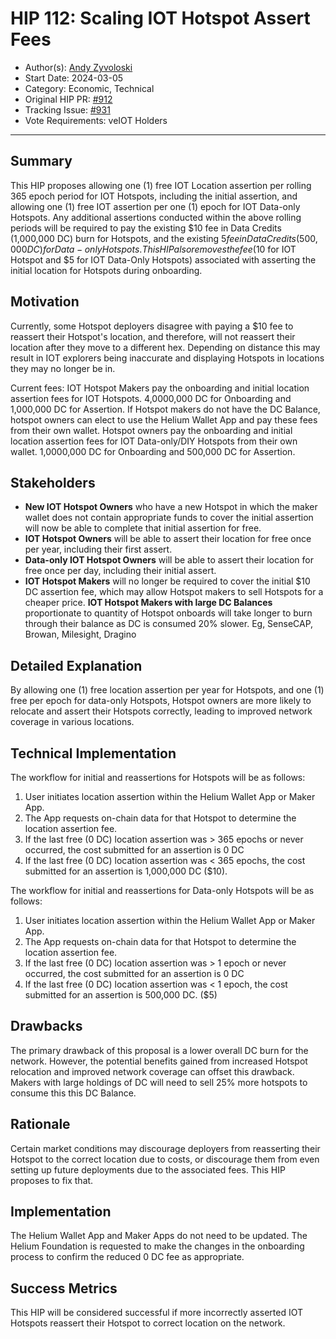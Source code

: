 # HIP 112: Scaling IOT Hotspot Assert Fees

- Author(s): [Andy Zyvoloski](https://github.com/heatedlime)
- Start Date: 2024-03-05
- Category: Economic, Technical
- Original HIP PR: [#912](https://github.com/helium/HIP/pull/912)
- Tracking Issue: [#931](https://github.com/helium/HIP/issues/931)
- Vote Requirements: veIOT Holders

---

## Summary

This HIP proposes allowing one (1) free IOT Location assertion per rolling 365 epoch period for IOT Hotspots, including the initial assertion, and allowing one (1) free IOT assertion per one (1) epoch for IOT Data-only Hotspots. Any additional assertions conducted within the above rolling periods will be required to pay the existing $10 fee in Data Credits (1,000,000 DC) burn for Hotspots, and the existing $5 fee in Data Credits (500,000 DC) for Data-only Hotspots. This HIP also removes the fee ($10 for IOT Hotspot and $5 for IOT Data-Only Hotspots) associated with asserting the initial location for Hotspots during onboarding.

## Motivation

Currently, some Hotspot deployers disagree with paying a $10 fee to reassert their Hotspot's location, and therefore, will not reassert their location after they move to a different hex. Depending on distance this may result in IOT explorers being inaccurate and displaying Hotspots in locations they may no longer be in.  

Current fees:
IOT Hotspot Makers pay the onboarding and initial location assertion fees for IOT Hotspots. 4,0000,000 DC for Onboarding and 1,000,000 DC for Assertion.
If Hotspot makers do not have the DC Balance, hotspot owners can elect to use the Helium Wallet App and pay these fees from their own wallet.
Hotspot owners pay the onboarding and initial location assertion fees for IOT Data-only/DIY  Hotspots from their own wallet. 1,0000,000 DC for Onboarding and 500,000 DC for Assertion.

## Stakeholders

- **New IOT Hotspot Owners** who have a new Hotspot in which the maker wallet does not contain appropriate funds to cover the initial assertion will now be able to complete that initial assertion for free.
- **IOT Hotspot Owners** will be able to assert their location for free once per year, including their first assert.
- **Data-only IOT Hotspot Owners** will be able to assert their location for free once per day, including their initial assert.
- **IOT Hotspot Makers** will no longer be required to cover the initial $10 DC assertion fee, which may allow Hotspot makers to sell Hotspots for a cheaper price.
  **IOT Hotspot Makers with large DC Balances** proportionate to quantity of Hotspot onboards will take longer to burn through their balance as DC is consumed 20% slower. Eg, SenseCAP, Browan, Milesight, Dragino

## Detailed Explanation
By allowing one (1) free location assertion per year for Hotspots, and one (1) free per epoch for data-only Hotspots, Hotspot owners are more likely to relocate and assert their Hotspots correctly, leading to improved network coverage in various locations. 

## Technical Implementation

The workflow for initial and reassertions for Hotspots will be as follows:

1. User initiates location assertion within the Helium Wallet App or Maker App.
2. The App requests on-chain data for that Hotspot to determine the location assertion fee.
3. If the last free (0 DC) location assertion was > 365 epochs or never occurred, the cost submitted for an assertion is 0 DC
4. If the last free (0 DC) location assertion was < 365 epochs, the cost submitted for an assertion is 1,000,000 DC ($10).

The workflow for initial and reassertions for Data-only Hotspots will be as follows:

1. User initiates location assertion within the Helium Wallet App or Maker App.
2. The App requests on-chain data for that Hotspot to determine the location assertion fee.
3. If the last free (0 DC) location assertion was > 1 epoch or never occurred, the cost submitted for an assertion is 0 DC
4. If the last free (0 DC) location assertion was < 1 epoch, the cost submitted for an assertion is 500,000 DC. ($5)


## Drawbacks

The primary drawback of this proposal is a lower overall DC burn for the network. However, the potential benefits gained from increased Hotspot relocation and improved network coverage can offset this drawback.
Makers with large holdings of DC will need to sell 25% more hotspots to consume this this DC Balance.

## Rationale

Certain market conditions may discourage deployers from reasserting their Hotspot to the correct location due to costs, or discourage them from even setting up future deployments due to the associated fees. This HIP proposes to fix that.

## Implementation

The Helium Wallet App and Maker Apps do not need to be updated. 
The Helium Foundation is requested to make the changes in the onboarding process to confirm the reduced 0 DC fee as appropriate.

## Success Metrics
This HIP will be considered successful if more incorrectly asserted IOT Hotspots reassert their Hotspot to correct location on the network.

